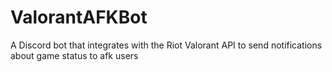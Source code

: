 # ValorantAFKBot
A Discord bot that integrates with the Riot Valorant API to send notifications about game status to afk users
